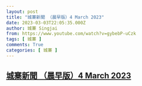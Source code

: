 ```yaml
---
layout: post
title: "城寨新聞 （晨早版）4 March 2023"
date: 2023-03-03T22:05:35.000Z
author: 城寨 Singjai
from: https://www.youtube.com/watch?v=gybebP-uCzk
tags: [ 城寨 ]
comments: True
categories: [ 城寨 ]
---
```

<!--1677881135000-->
[城寨新聞 （晨早版）4 March 2023](https://www.youtube.com/watch?v=gybebP-uCzk)
------

<div>

</div>
